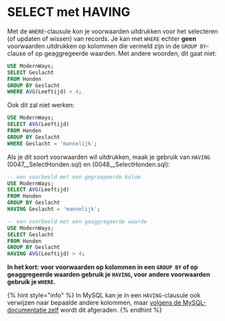 # SELECT met HAVING

Met de `WHERE`-clausule kon je voorwaarden uitdrukken voor het selecteren \(of updaten of wissen\) van records. Je kan met `WHERE` echter **geen** voorwaarden uitdrukken op kolommen die vermeld zijn in de `GROUP BY`-clause of op geaggregeerde waarden. Met andere woorden, dit gaat niet:

```sql
USE ModernWays;
SELECT Geslacht
FROM Honden
GROUP BY Geslacht
WHERE AVG(Leeftijd) > 4;
```

Ook dit zal niet werken:

```sql
USE ModernWays;
SELECT AVG(Leeftijd)
FROM Honden
GROUP BY Geslacht
WHERE Geslacht = 'mannelijk';
```

Als je dit soort voorwaarden wil uitdrukken, maak je gebruik van `HAVING` \(0047\_\_SelectHonden.sql\) en \(0048\_\_SelectHonden.sql\):

```sql
-- een voorbeeld met een gegroepeerde kolom
USE ModernWays;
SELECT AVG(Leeftijd)
FROM Honden
GROUP BY Geslacht
HAVING Geslacht = 'mannelijk';
```

```sql
-- een voorbeeld met een geaggregeerde waarde
USE ModernWays;
SELECT Geslacht
FROM Honden
GROUP BY Geslacht
HAVING AVG(Leeftijd) > 4;
```

**In het kort: voor voorwaarden op kolommen in een `GROUP BY` of op geaggregeerde waarden gebruik je `HAVING`, voor andere voorwaarden gebruik je `WHERE`.**

{% hint style="info" %}
In MySQL kan je in een `HAVING`-clausule ook verwijzen naar bepaalde andere kolommen, maar [volgens de MySQL-documentatie zelf](https://dev.mysql.com/doc/refman/8.0/en/select.html) wordt dit afgeraden.
{% endhint %}


